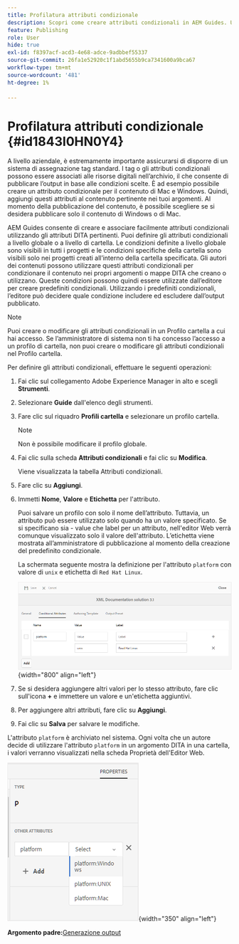 ```yaml
---
title: Profilatura attributi condizionale
description: Scopri come creare attributi condizionali in AEM Guides. Utilizza gli attributi condizionali nella cartella e nei profili globali per condizionare il contenuto.
feature: Publishing
role: User
hide: true
exl-id: f8397acf-acd3-4e68-adce-9adbbef55337
source-git-commit: 26fa1e52920c1f1abd5655b9ca7341600a9bca67
workflow-type: tm+mt
source-wordcount: '481'
ht-degree: 1%

---
```


# Profilatura attributi condizionale {#id1843I0HN0Y4}

A livello aziendale, è estremamente importante assicurarsi di disporre di un sistema di assegnazione tag standard. I tag o gli attributi condizionali possono essere associati alle risorse digitali nell’archivio, il che consente di pubblicare l’output in base alle condizioni scelte. È ad esempio possibile creare un attributo condizionale per il contenuto di Mac e Windows. Quindi, aggiungi questi attributi al contenuto pertinente nei tuoi argomenti. Al momento della pubblicazione del contenuto, è possibile scegliere se si desidera pubblicare solo il contenuto di Windows o di Mac.

AEM Guides consente di creare e associare facilmente attributi condizionali utilizzando gli attributi DITA pertinenti. Puoi definire gli attributi condizionali a livello globale o a livello di cartella. Le condizioni definite a livello globale sono visibili in tutti i progetti e le condizioni specifiche della cartella sono visibili solo nei progetti creati all’interno della cartella specificata. Gli autori dei contenuti possono utilizzare questi attributi condizionali per condizionare il contenuto nei propri argomenti o mappe DITA che creano o utilizzano. Queste condizioni possono quindi essere utilizzate dall’editore per creare predefiniti condizionali. Utilizzando i predefiniti condizionali, l’editore può decidere quale condizione includere ed escludere dall’output pubblicato.

>[!NOTE]
>
> Puoi creare o modificare gli attributi condizionali in un Profilo cartella a cui hai accesso. Se l’amministratore di sistema non ti ha concesso l’accesso a un profilo di cartella, non puoi creare o modificare gli attributi condizionali nel Profilo cartella.

Per definire gli attributi condizionali, effettuare le seguenti operazioni:

1. Fai clic sul collegamento Adobe Experience Manager in alto e scegli **Strumenti**.

1. Selezionare **Guide** dall&#39;elenco degli strumenti.

1. Fare clic sul riquadro **Profili cartella** e selezionare un profilo cartella.

   >[!NOTE]
   >
   > Non è possibile modificare il profilo globale.

1. Fai clic sulla scheda **Attributi condizionali** e fai clic su **Modifica**.

   Viene visualizzata la tabella Attributi condizionali.

1. Fare clic su **Aggiungi**.

1. Immetti **Nome**, **Valore** e **Etichetta** per l&#39;attributo.

   Puoi salvare un profilo con solo il nome dell’attributo. Tuttavia, un attributo può essere utilizzato solo quando ha un valore specificato. Se si specificano sia - value che label per un attributo, nell&#39;editor Web verrà comunque visualizzato solo il valore dell&#39;attributo. L’etichetta viene mostrata all’amministratore di pubblicazione al momento della creazione del predefinito condizionale.

   La schermata seguente mostra la definizione per l&#39;attributo `platform` con valore di `unix` e etichetta di `Red Hat Linux`.

   ![](images/add-profile.png){width="800" align="left"}

1. Se si desidera aggiungere altri valori per lo stesso attributo, fare clic sull&#39;icona **+** e immettere un valore e un&#39;etichetta aggiuntivi.

1. Per aggiungere altri attributi, fare clic su **Aggiungi**.

1. Fai clic su **Salva** per salvare le modifiche.


L&#39;attributo `platform` è archiviato nel sistema. Ogni volta che un autore decide di utilizzare l&#39;attributo `platform` in un argomento DITA in una cartella, i valori verranno visualizzati nella scheda Proprietà dell&#39;Editor Web.

![](images/properties-tab.png){width="350" align="left"}

**Argomento padre:**&#x200B;[&#x200B; Generazione output](generate-output.md)
